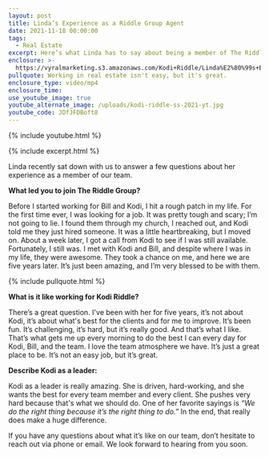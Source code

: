 ```yaml
---
layout: post
title: Linda’s Experience as a Riddle Group Agent
date: 2021-11-18 00:00:00
tags:
  - Real Estate
excerpt: Here’s what Linda has to say about being a member of The Riddle Group.
enclosure: >-
  https://vyralmarketing.s3.amazonaws.com/Kodi+Riddle/Linda%E2%80%99s+Experience+as+a+Riddle+Group+Agent.mp4
pullquote: Working in real estate isn't easy, but it's great.
enclosure_type: video/mp4
enclosure_time:
use_youtube_image: true
youtube_alternate_image: /uploads/kodi-riddle-ss-2021-yt.jpg
youtube_code: JDfJFDBoft8
---
```

{% include youtube.html %}

{% include excerpt.html %}

Linda recently sat down with us to answer a few questions about her experience as a member of our team.

**What led you to join The Riddle Group?**

Before I started working for Bill and Kodi, I hit a rough patch in my life. For the first time ever, I was looking for a job. It was pretty tough and scary; I’m not going to lie. I found them through my church, I reached out, and Kodi told me they just hired someone. It was a little heartbreaking, but I moved on. About a week later, I got a call from Kodi to see if I was still available. Fortunately, I still was. I met with Kodi and Bill, and despite where I was in my life, they were awesome. They took a chance on me, and here we are five years later. It’s just been amazing, and I’m very blessed to be with them.

{% include pullquote.html %}

**What is it like working for Kodi Riddle?**&nbsp;

There’s a great question. I've been with her for five years, it’s not about Kodi, it’s about what's best for the clients and for me to improve. It’s been fun. It’s challenging, it’s hard, but it’s really good. And that’s what I like. That’s what gets me up every morning to do the best I can every day for Kodi, Bill, and the team. I love the team atmosphere we have. It’s just a great place to be. It’s not an easy job, but it’s great.

**Describe Kodi as a leader:**

Kodi as a leader is really amazing. She is driven, hard-working, and she wants the best for every team member and every client. She pushes very hard because that's what we should do. One of her favorite sayings is *“We do the right thing because it’s the right thing to do.”* In the end, that really does make a huge difference.

If you have any questions about what it’s like on our team, don’t hesitate to reach out via phone or email. We look forward to hearing from you soon.
